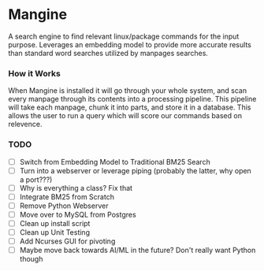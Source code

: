 # Mangine

A search engine to find relevant linux/package commands for the input purpose. Leverages an embedding model to provide more accurate results than standard word searches utilized by manpages searches.

### How it Works

When Mangine is installed it will go through your whole system, and scan every manpage through its contents into a processing pipeline. This pipeline will take each manpage, chunk it into parts, and store it in a database. This allows the user to run a query which will score our commands based on relevence.

### TODO
- [ ] Switch from Embedding Model to Traditional BM25 Search
- [ ] Turn into a webserver or leverage piping (probably the latter, why open a port???)
- [ ] Why is everything a class? Fix that
- [ ] Integrate BM25 from Scratch
- [ ] Remove Python Webserver
- [ ] Move over to MySQL from Postgres
- [ ] Clean up install script
- [ ] Clean up Unit Testing
- [ ] Add Ncurses GUI for pivoting
- [ ] Maybe move back towards AI/ML in the future? Don't really want Python though
